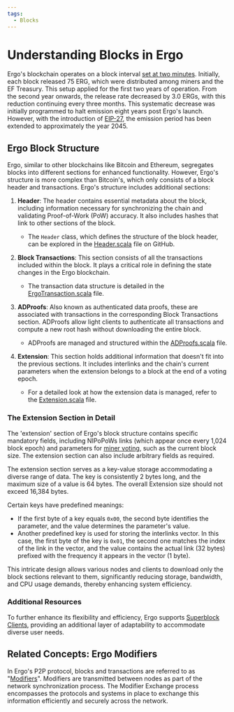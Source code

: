 ```yaml
---
tags:
  - Blocks
---
```


# Understanding Blocks in Ergo

Ergo's blockchain operates on a block interval [set at two minutes](difficulty.md). Initially, each block released 75 ERG, which were distributed among miners and the EF Treasury. This setup applied for the first two years of operation. From the second year onwards, the release rate decreased by 3.0 ERGs, with this reduction continuing every three months. This systematic decrease was initially programmed to halt emission eight years post Ergo's launch. However, with the introduction of [EIP-27](eip27.md), the emission period has been extended to approximately the year 2045.

## Ergo Block Structure

Ergo, similar to other blockchains like Bitcoin and Ethereum, segregates blocks into different sections for enhanced functionality. However, Ergo's structure is more complex than Bitcoin's, which only consists of a block header and transactions. Ergo's structure includes additional sections:

1. **Header**: The header contains essential metadata about the block, including information necessary for synchronizing the chain and validating Proof-of-Work (PoW) accuracy. It also includes hashes that link to other sections of the block.
    - The `Header` class, which defines the structure of the block header, can be explored in the [Header.scala](https://github.com/ergoplatform/ergo/blob/master/ergo-core/src/main/scala/org/ergoplatform/modifiers/history/header/Header.scala) file on GitHub.

2. **Block Transactions**: This section consists of all the transactions included within the block. It plays a critical role in defining the state changes in the Ergo blockchain.
    - The transaction data structure is detailed in the [ErgoTransaction.scala](https://github.com/ergoplatform/ergo/blob/master/ergo-core/src/main/scala/org/ergoplatform/modifiers/mempool/ErgoTransaction.scala) file.

3. **ADProofs**: Also known as authenticated data proofs, these are associated with transactions in the corresponding Block Transactions section. ADProofs allow light clients to authenticate all transactions and compute a new root hash without downloading the entire block.
    - ADProofs are managed and structured within the [ADProofs.scala](https://github.com/ergoplatform/ergo/blob/master/ergo-core/src/main/scala/org/ergoplatform/modifiers/history/ADProofs.scala) file.

4. **Extension**: This section holds additional information that doesn't fit into the previous sections. It includes interlinks and the chain's current parameters when the extension belongs to a block at the end of a voting epoch.
    - For a detailed look at how the extension data is managed, refer to the [Extension.scala](https://github.com/ergoplatform/ergo/blob/master/ergo-core/src/main/scala/org/ergoplatform/modifiers/history/extension/Extension.scala) file.

### The Extension Section in Detail

The 'extension' section of Ergo's block structure contains specific mandatory fields, including NIPoPoWs links (which appear once every 1,024 block epoch) and parameters for [miner voting](governance.md), such as the current block size. The extension section can also include arbitrary fields as required.

The extension section serves as a key-value storage accommodating a diverse range of data. The key is consistently 2 bytes long, and the maximum size of a value is 64 bytes. The overall Extension size should not exceed 16,384 bytes.

Certain keys have predefined meanings:

- If the first byte of a key equals `0x00`, the second byte identifies the parameter, and the value determines the parameter's value.
- Another predefined key is used for storing the interlinks vector. In this case, the first byte of the key is `0x01`, the second one matches the index of the link in the vector, and the value contains the actual link (32 bytes) prefixed with the frequency it appears in the vector (1 byte).

This intricate design allows various nodes and clients to download only the block sections relevant to them, significantly reducing storage, bandwidth, and CPU usage demands, thereby enhancing system efficiency.

### Additional Resources

To further enhance its flexibility and efficiency, Ergo supports [Superblock Clients](log_space.md), providing an additional layer of adaptability to accommodate diverse user needs.

## Related Concepts: Ergo Modifiers

In Ergo's P2P protocol, blocks and transactions are referred to as "[Modifiers](modifiers.md)". Modifiers are transmitted between nodes as part of the network synchronization process. The Modifier Exchange process encompasses the protocols and systems in place to exchange this information efficiently and securely across the network.
